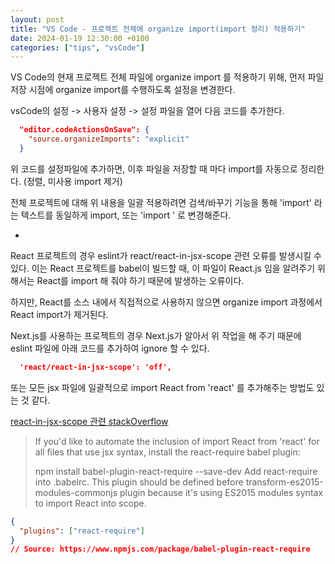 ```yaml
---
layout: post
title: "VS Code - 프로젝트 전체에 organize import(import 정리) 적용하기"
date: 2024-01-19 12:30:00 +0100
categories: ["tips", "vsCode"]
---
```


VS Code의 현재 프로젝트 전체 파일에 organize import 를 적용하기 위해,
먼저 파일 저장 시점에 organize import를 수행하도록 설정을 변경한다.

vsCode의 설정 -> 사용자 설정 -> 설정 파일을 열어 다음 코드를 추가한다.

```json
  "editor.codeActionsOnSave": {
    "source.organizeImports": "explicit"
  }
```

위 코드를 설정파일에 추가하면, 이후 파일을 저장할 때 마다 import를 자동으로 정리한다.
(정렬, 미사용 import 제거)

전체 프로젝트에 대해 위 내용을 일괄 적용하려면 검색/바꾸기 기능을 통해
'import' 라는 텍스트를 동일하게 import, 또는 'import ' 로 변경해준다.

-

React 프로젝트의 경우 eslint가 react/react-in-jsx-scope 관련 오류를 발생시킬 수 있다.
이는 React 프로젝트를 babel이 빌드할 때, 이 파일이 React.js 임을 알려주기 위해서는
React를 import 해 줘야 하기 때문에 발생하는 오류이다.

하지만, React를 소스 내에서 직접적으로 사용하지 않으면 organize import 과정에서 React import가
제거된다.

Next.js를 사용하는 프로젝트의 경우 Next.js가 알아서 위 작업을 해 주기 때문에 eslint 파일에
아래 코드를 추가하여 ignore 할 수 있다.

```json
  'react/react-in-jsx-scope': 'off',
```

또는 모든 jsx 파일에 일괄적으로 import React from 'react' 를 추가해주는 방법도 있는 것 같다.

[react-in-jsx-scope 관련 stackOverflow](https://stackoverflow.com/questions/42640636/react-must-be-in-scope-when-using-jsx-react-react-in-jsx-scope)

> If you'd like to automate the inclusion of import React from 'react' for all files that use jsx syntax, install the react-require babel plugin:
>
> npm install babel-plugin-react-require --save-dev
> Add react-require into .babelrc. This plugin should be defined before transform-es2015-modules-commonjs plugin because it's using ES2015 modules syntax to import React into scope.

```json
{
  "plugins": ["react-require"]
}
// Source: https://www.npmjs.com/package/babel-plugin-react-require
```
